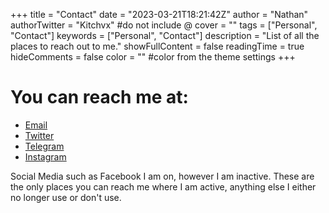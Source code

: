 +++
title = "Contact"
date = "2023-03-21T18:21:42Z"
author = "Nathan"
authorTwitter = "Kitchvx" #do not include @
cover = ""
tags = ["Personal", "Contact"]
keywords = ["Personal", "Contact"]
description = "List of all the places to reach out to me."
showFullContent = false
readingTime = true
hideComments = false
color = "" #color from the theme settings
+++

# You can reach me at:

- [Email](mailto:nathk.nk1214@gmail.com)
- [Twitter](https://twitter.com/Kitchvx/)
- [Telegram](https://t.me/Kitchvx/)
- [Instagram](https://instagram.com/1214.kitch/)

Social Media such as Facebook I am on, however I am inactive. These are the only places you can reach me where I am active, anything else I either no longer use or don't use.